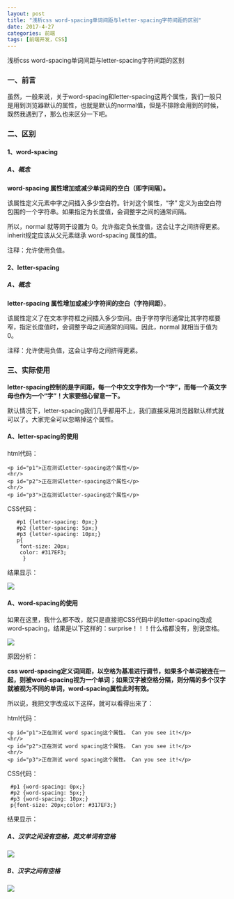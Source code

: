 ```yaml
---
layout: post
title: "浅析css word-spacing单词间距与letter-spacing字符间距的区别"
date: 2017-4-27
categories: 前端
tags: [前端开发，CSS]
---
```


浅析css word-spacing单词间距与letter-spacing字符间距的区别

<!-- more -->

### 一、前言

虽然，一般来说，关于word-spacing和letter-spacing这两个属性，我们一般只是用到浏览器默认的属性，也就是默认的normal值，但是不排除会用到的时候，既然我遇到了，那么也来区分一下吧。

### 二、区别

#### 1、word-spacing

##### A、概念

**word-spacing 属性增加或减少单词间的空白（即字间隔）。**

该属性定义元素中字之间插入多少空白符。针对这个属性，“字” 定义为由空白符包围的一个字符串。如果指定为长度值，会调整字之间的通常间隔。

所以，normal 就等同于设置为 0。允许指定负长度值，这会让字之间挤得更紧。inherit规定应该从父元素继承 word-spacing 属性的值。

注释：允许使用负值。

#### 2、letter-spacing

##### A、概念

**letter-spacing 属性增加或减少字符间的空白（字符间距）**。

该属性定义了在文本字符框之间插入多少空间。由于字符字形通常比其字符框要窄，指定长度值时，会调整字母之间通常的间隔。因此，normal 就相当于值为 0。

注释：允许使用负值，这会让字母之间挤得更紧。

### 三、实际使用

**letter-spacing控制的是字间距，每一个中文文字作为一个“字”，而每一个英文字母也作为一个“字”！大家要细心留意一下。**

默认情况下，letter-spacing我们几乎都用不上，我们直接采用浏览器默认样式就可以了。大家完全可以忽略掉这个属性。

#### A、letter-spacing的使用

html代码：   

    <p id="p1">正在测试letter-spacing这个属性</p>
    <hr/>
    <p id="p2">正在测试letter-spacing这个属性</p>
    <hr/>
    <p id="p3">正在测试letter-spacing这个属性</p>

CSS代码：

       #p1 {letter-spacing: 0px;}
       #p2 {letter-spacing: 5px;}
	   #p3 {letter-spacing: 10px;}
   	   p{
        font-size: 20px;
        color: #317EF3;
         }

结果显示：

![](http://i1.piimg.com/567571/c8b663b6877840ae.png)

#### A、word-spacing的使用

如果在这里，我什么都不改，就只是直接把CSS代码中的letter-spacing改成word-spacing，结果是以下这样的：surprise！！！什么格都没有，别说空格。

![](http://i4.buimg.com/567571/c5f50b0a0144f613.png)

原因分析：

**css word-spacing定义词间距，以空格为基准进行调节，如果多个单词被连在一起，则被word-spacing视为一个单词；如果汉字被空格分隔，则分隔的多个汉字就被视为不同的单词，word-spacing属性此时有效。**

所以说，我把文字改成以下这样，就可以看得出来了：

html代码：   

    <p id="p1">正在测试 word spacing这个属性。 Can you see it!</p>
    <hr/>
    <p id="p2">正在测试 word spacing这个属性。 Can you see it!</p>
    <hr/>
    <p id="p3">正在测试 word spacing这个属性。 Can you see it!</p>

CSS代码：

     #p1 {word-spacing: 0px;}
     #p2 {word-spacing: 5px;}
	 #p3 {word-spacing: 10px;}
	 p{font-size: 20px;color: #317EF3;}

结果显示：

##### A、汉字之间没有空格，英文单词有空格

![](http://i2.muimg.com/567571/58e59c4e3bb7b103.png)

##### B、汉字之间有空格

![](http://i1.piimg.com/567571/657ece42b3e4c7a0.png)